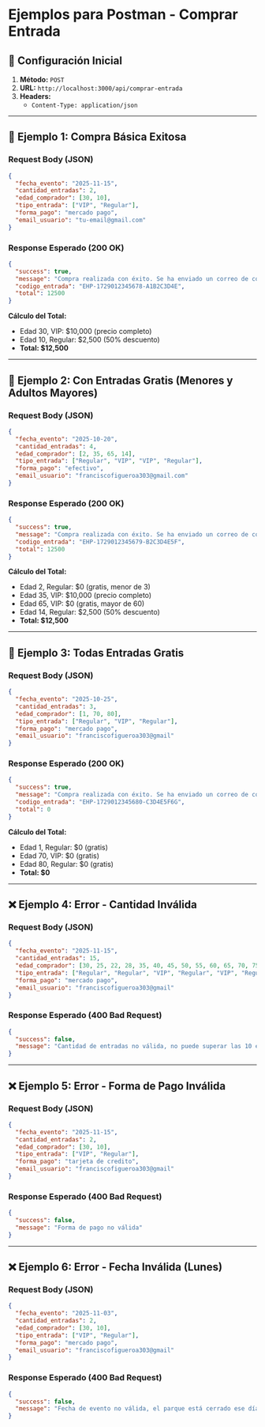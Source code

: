 # Ejemplos para Postman - Comprar Entrada

## 🚀 Configuración Inicial

1. **Método:** `POST`
2. **URL:** `http://localhost:3000/api/comprar-entrada`
3. **Headers:**
   - `Content-Type: application/json`

---

## 📝 Ejemplo 1: Compra Básica Exitosa

### Request Body (JSON)
```json
{
  "fecha_evento": "2025-11-15",
  "cantidad_entradas": 2,
  "edad_comprador": [30, 10],
  "tipo_entrada": ["VIP", "Regular"],
  "forma_pago": "mercado pago",
  "email_usuario": "tu-email@gmail.com"
}
```

### Response Esperado (200 OK)
```json
{
  "success": true,
  "message": "Compra realizada con éxito. Se ha enviado un correo de confirmación.",
  "codigo_entrada": "EHP-1729012345678-A1B2C3D4E",
  "total": 12500
}
```

**Cálculo del Total:**
- Edad 30, VIP: $10,000 (precio completo)
- Edad 10, Regular: $2,500 (50% descuento)
- **Total: $12,500**

---

## 📝 Ejemplo 2: Con Entradas Gratis (Menores y Adultos Mayores)

### Request Body (JSON)
```json
{
  "fecha_evento": "2025-10-20",
  "cantidad_entradas": 4,
  "edad_comprador": [2, 35, 65, 14],
  "tipo_entrada": ["Regular", "VIP", "VIP", "Regular"],
  "forma_pago": "efectivo",
  "email_usuario": "franciscofigueroa303@gmail.com"
}
```

### Response Esperado (200 OK)
```json
{
  "success": true,
  "message": "Compra realizada con éxito. Se ha enviado un correo de confirmación.",
  "codigo_entrada": "EHP-1729012345679-B2C3D4E5F",
  "total": 12500
}
```

**Cálculo del Total:**
- Edad 2, Regular: $0 (gratis, menor de 3)
- Edad 35, VIP: $10,000 (precio completo)
- Edad 65, VIP: $0 (gratis, mayor de 60)
- Edad 14, Regular: $2,500 (50% descuento)
- **Total: $12,500**

---

## 📝 Ejemplo 3: Todas Entradas Gratis

### Request Body (JSON)
```json
{
  "fecha_evento": "2025-10-25",
  "cantidad_entradas": 3,
  "edad_comprador": [1, 70, 80],
  "tipo_entrada": ["Regular", "VIP", "Regular"],
  "forma_pago": "mercado pago",
  "email_usuario": "franciscofigueroa303@gmail"
}
```

### Response Esperado (200 OK)
```json
{
  "success": true,
  "message": "Compra realizada con éxito. Se ha enviado un correo de confirmación.",
  "codigo_entrada": "EHP-1729012345680-C3D4E5F6G",
  "total": 0
}
```

**Cálculo del Total:**
- Edad 1, Regular: $0 (gratis)
- Edad 70, VIP: $0 (gratis)
- Edad 80, Regular: $0 (gratis)
- **Total: $0**

---

## ❌ Ejemplo 4: Error - Cantidad Inválida

### Request Body (JSON)
```json
{
  "fecha_evento": "2025-11-15",
  "cantidad_entradas": 15,
  "edad_comprador": [30, 25, 22, 28, 35, 40, 45, 50, 55, 60, 65, 70, 75, 80, 85],
  "tipo_entrada": ["Regular", "Regular", "VIP", "Regular", "VIP", "Regular", "VIP", "Regular", "VIP", "Regular", "VIP", "Regular", "VIP", "Regular", "VIP"],
  "forma_pago": "mercado pago",
  "email_usuario": "franciscofigueroa303@gmail"
}
```

### Response Esperado (400 Bad Request)
```json
{
  "success": false,
  "message": "Cantidad de entradas no válida, no puede superar las 10 entradas"
}
```

---

## ❌ Ejemplo 5: Error - Forma de Pago Inválida

### Request Body (JSON)
```json
{
  "fecha_evento": "2025-11-15",
  "cantidad_entradas": 2,
  "edad_comprador": [30, 10],
  "tipo_entrada": ["VIP", "Regular"],
  "forma_pago": "tarjeta de credito",
  "email_usuario": "franciscofigueroa303@gmail"
}
```

### Response Esperado (400 Bad Request)
```json
{
  "success": false,
  "message": "Forma de pago no válida"
}
```

---

## ❌ Ejemplo 6: Error - Fecha Inválida (Lunes)

### Request Body (JSON)
```json
{
  "fecha_evento": "2025-11-03",
  "cantidad_entradas": 2,
  "edad_comprador": [30, 10],
  "tipo_entrada": ["VIP", "Regular"],
  "forma_pago": "mercado pago",
  "email_usuario": "franciscofigueroa303@gmail"
}
```

### Response Esperado (400 Bad Request)
```json
{
  "success": false,
  "message": "Fecha de evento no válida, el parque está cerrado ese día"
}
```


